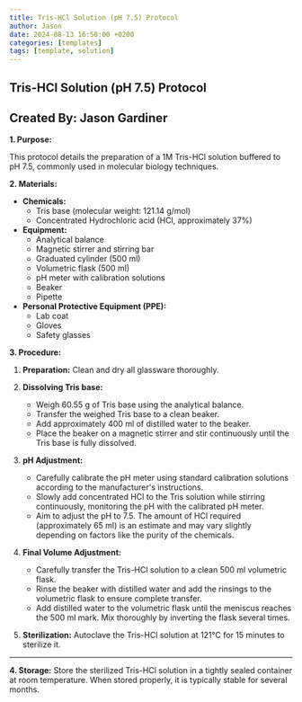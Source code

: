 ```yaml
---
title: Tris-HCl Solution (pH 7.5) Protocol
author: Jason
date: 2024-08-13 16:50:00 +0200
categories: [templates]
tags: [template, solution]
---
```

## Tris-HCl Solution (pH 7.5) Protocol

**Created By:** Jason Gardiner
---

**1. Purpose:**

This protocol details the preparation of a 1M Tris-HCl solution buffered to pH 7.5, commonly used in molecular biology techniques.

**2. Materials:**

* **Chemicals:**
    * Tris base (molecular weight: 121.14 g/mol)
    * Concentrated Hydrochloric acid (HCl, approximately 37%)
* **Equipment:**
    * Analytical balance
    * Magnetic stirrer and stirring bar
    * Graduated cylinder (500 ml)
    * Volumetric flask (500 ml)
    * pH meter with calibration solutions
    * Beaker
    * Pipette
* **Personal Protective Equipment (PPE):**
    * Lab coat
    * Gloves
    * Safety glasses

**3. Procedure:**


1. **Preparation:** Clean and dry all glassware thoroughly.

2. **Dissolving Tris base:**
   * Weigh 60.55 g of Tris base using the analytical balance.
   * Transfer the weighed Tris base to a clean beaker.
   * Add approximately 400 ml of distilled water to the beaker.
   * Place the beaker on a magnetic stirrer and stir continuously until the Tris base is fully dissolved.

3. **pH Adjustment:**
   * Carefully calibrate the pH meter using standard calibration solutions according to the manufacturer's instructions.
   * Slowly add concentrated HCl to the Tris solution while stirring continuously, monitoring the pH with the calibrated pH meter. 
   * Aim to adjust the pH to 7.5.  The amount of HCl required (approximately 65 ml) is an estimate and may vary slightly depending on factors like the purity of the chemicals.

4. **Final Volume Adjustment:**

   * Carefully transfer the Tris-HCl solution to a clean 500 ml volumetric flask.
   * Rinse the beaker with distilled water and add the rinsings to the volumetric flask to ensure complete transfer.
   * Add distilled water to the volumetric flask until the meniscus reaches the 500 ml mark. Mix thoroughly by inverting the flask several times.

5. **Sterilization:** Autoclave the Tris-HCl solution at 121°C for 15 minutes to sterilize it.

---

**4. Storage:** Store the sterilized Tris-HCl solution in a tightly sealed container at room temperature. When stored properly, it is typically stable for several months.



